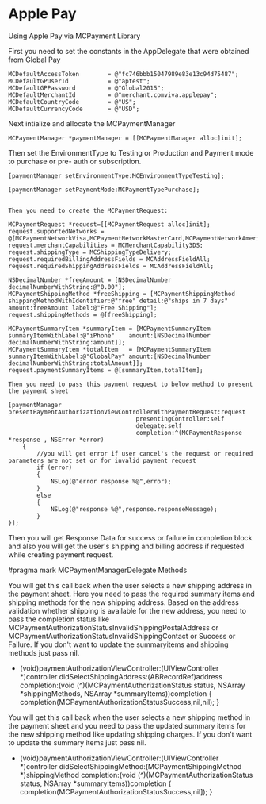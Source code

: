 # Apple Pay

Using Apple Pay via MCPayment Library

First you need to set the constants in the AppDelegate that were obtained from Global Pay

    MCDefaultAccessToken        = @"fc746bbb15047989e83e13c94d75487";
    MCDefaultGPUserId           = @"aptest";
    MCDefaultGPPassword         = @"Global2015";
    MCDefaultMerchantId         = @"merchant.comviva.applepay";
    MCDefaultCountryCode        = @"US";
    MCDefaultCurrencyCode       = @"USD";
    
Next intialize and allocate the MCPaymentManager

    MCPaymentManager *paymentManager = [[MCPaymentManager alloc]init];
  
  
  Then set the EnvironmentType to Testing or Production and Payment mode to purchase or pre- auth or subscription.
  
    [paymentManager setEnvironmentType:MCEnvironmentTypeTesting];
    
    [paymentManager setPaymentMode:MCPaymentTypePurchase];
    
    
    Then you need to create the MCPaymentRequest:
    
    MCPaymentRequest *request=[[MCPaymentRequest alloc]init];
    request.supportedNetworks = @[MCPaymentNetworkVisa,MCPaymentNetworkMasterCard,MCPaymentNetworkAmericanExpress];
    request.merchantCapabilities = MCMerchantCapability3DS;
    request.shippingType = MCShippingTypeDelivery;
    request.requiredBillingAddressFields = MCAddressFieldAll;
    request.requiredShippingAddressFields = MCAddressFieldAll;
    
    NSDecimalNumber *freeAmount = [NSDecimalNumber decimalNumberWithString:@"0.00"];
    MCPaymentShippingMethod *freeShipping = [MCPaymentShippingMethod shippingMethodWithIdentifier:@"free" detail:@"ships in 7 days" amount:freeAmount label:@"Free Shipping"];
    request.shippingMethods = @[freeShipping];
    
    MCPaymentSummaryItem *summaryItem = [MCPaymentSummaryItem summaryItemWithLabel:@"iPhone"    amount:[NSDecimalNumber decimalNumberWithString:amount]];
    MCPaymentSummaryItem *totalItem   = [MCPaymentSummaryItem summaryItemWithLabel:@"GlobalPay" amount:[NSDecimalNumber decimalNumberWithString:totalAmount]];
    request.paymentSummaryItems = @[summaryItem,totalItem];
    
    Then you need to pass this payment request to below method to present the payment sheet
    
    [paymentManager presentPaymentAuthorizationViewControllerWithPaymentRequest:request
                                        presentingController:self
                                        delegate:self
                                        completion:^(MCPaymentResponse *response , NSError *error)
        {
            //you will get error if user cancel's the request or required parameters are not set or for invalid payment request
            if (error)
            {
                NSLog(@"error response %@",error);
            }
            else
            {
                NSLog(@"response %@",response.responseMessage);
            }
    }];
        
Then you will get Response Data for success or failure in completion block and also you will get the user's shipping and billing address if requested while creating payment request.




#pragma mark MCPaymentManagerDelegate Methods

You will get this call back when the user selects a new shipping address in the payment sheet. Here you need to pass the required summary items and shipping methods for the new shipping address. Based on the address validation whether shipping is available for the new address, you need to pass the completion status like MCPaymentAuthorizationStatusInvalidShippingPostalAddress  or MCPaymentAuthorizationStatusInvalidShippingContact or Success or Failure. If you don't want to update the summaryitems and shipping methods just pass nil.

- (void)paymentAuthorizationViewController:(UIViewController *)controller
                  didSelectShippingAddress:(ABRecordRef)address
                                completion:(void (^)(MCPaymentAuthorizationStatus status, NSArray *shippingMethods, NSArray *summaryItems))completion
{
    completion(MCPaymentAuthorizationStatusSuccess,nil,nil);
}




You will get this call back when the user selects a new shipping method in the payment sheet and you need to pass the updated summary items for the new shipping method like updating shipping charges. If you don't want to update the summary items just pass nil.

- (void)paymentAuthorizationViewController:(UIViewController *)controller
                   didSelectShippingMethod:(MCPaymentShippingMethod *)shippingMethod
                                completion:(void (^)(MCPaymentAuthorizationStatus status, NSArray *summaryItems))completion
{
    completion(MCPaymentAuthorizationStatusSuccess,nil]);
}
